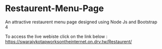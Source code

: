 # Restaurent-Menu-Page
An attractive restaurent menu page designed using Node Js and Bootstrap 4


To access the live webiste click on the link below :
https://swarajvkotapworksontheinternet.on.drv.tw/Restaurent/
